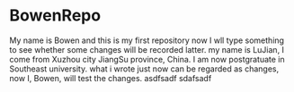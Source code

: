 # BowenRepo
My name is Bowen and this is my first repository
now I wll type something to see whether some changes will be recorded latter. my name is LuJian, I come from Xuzhou 
city JiangSu province, China. I am now postgratuate in Southeast university. what i wrote just now can be regarded
as changes, now I, Bowen, will test the changes.
asdfsadf
sdafsadf

